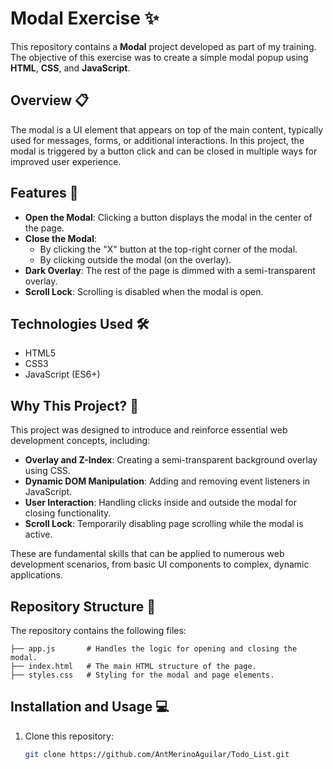 # Modal Exercise ✨

This repository contains a **Modal** project developed as part of my training. The objective of this exercise was to create a simple modal popup using **HTML**, **CSS**, and **JavaScript**.

## Overview 📋

The modal is a UI element that appears on top of the main content, typically used for messages, forms, or additional interactions. In this project, the modal is triggered by a button click and can be closed in multiple ways for improved user experience.

## Features 🌟

- **Open the Modal**: Clicking a button displays the modal in the center of the page.
- **Close the Modal**:
  - By clicking the "X" button at the top-right corner of the modal.
  - By clicking outside the modal (on the overlay).
- **Dark Overlay**: The rest of the page is dimmed with a semi-transparent overlay.
- **Scroll Lock**: Scrolling is disabled when the modal is open.

## Technologies Used 🛠️

- HTML5
- CSS3
- JavaScript (ES6+)

## Why This Project? 🤔

This project was designed to introduce and reinforce essential web development concepts, including:

- **Overlay and Z-Index**: Creating a semi-transparent background overlay using CSS.
- **Dynamic DOM Manipulation**: Adding and removing event listeners in JavaScript.
- **User Interaction**: Handling clicks inside and outside the modal for closing functionality.
- **Scroll Lock**: Temporarily disabling page scrolling while the modal is active.

These are fundamental skills that can be applied to numerous web development scenarios, from basic UI components to complex, dynamic applications.

## Repository Structure 📂

The repository contains the following files:

```plaintext
├── app.js       # Handles the logic for opening and closing the modal.
├── index.html   # The main HTML structure of the page.
├── styles.css   # Styling for the modal and page elements.
```

## Installation and Usage 💻

1. Clone this repository:
   ```bash
   git clone https://github.com/AntMerinoAguilar/Todo_List.git
   
